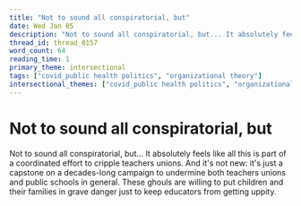 ```yaml
---
title: "Not to sound all conspiratorial, but"
date: Wed Jan 05
description: "Not to sound all conspiratorial, but... It absolutely feels like all this is part of a coordinated effort to cripple teachers unions."
thread_id: thread_0157
word_count: 64
reading_time: 1
primary_theme: intersectional
tags: ["covid_public health politics", "organizational theory"]
intersectional_themes: ["covid_public health politics", "organizational theory"]
---
```


# Not to sound all conspiratorial, but

Not to sound all conspiratorial, but... It absolutely feels like all this is part of a coordinated effort to cripple teachers unions. And it's not new: it's just a capstone on a decades-long campaign to undermine both teachers unions and public schools in general. These ghouls are willing to put children and their families in grave danger just to keep educators from getting uppity.